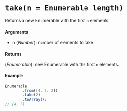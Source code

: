 # `take(n = Enumerable length)`

Returns a new Enumerable with the first `n` elements.

#### Arguments

- n (*Number*): number of elements to take

#### Returns

(*Enumerable*): new Enumerable with the first `n` elements.

#### Example

```js
Enumerable
        .from([4, 7, 2])
        .take(2)
        .toArray();
// [4, 7]
```
